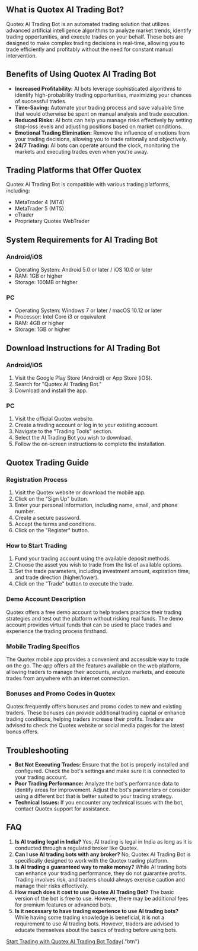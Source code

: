 ## What is Quotex AI Trading Bot?

Quotex AI Trading Bot is an automated trading solution that utilizes
advanced artificial intelligence algorithms to analyze market trends,
identify trading opportunities, and execute trades on your behalf. These
bots are designed to make complex trading decisions in real-time,
allowing you to trade efficiently and profitably without the need for
constant manual intervention.

## Benefits of Using Quotex AI Trading Bot

-   **Increased Profitability:** AI bots leverage sophisticated
    algorithms to identify high-probability trading opportunities,
    maximizing your chances of successful trades.
-   **Time-Saving:** Automate your trading process and save valuable
    time that would otherwise be spent on manual analysis and trade
    execution.
-   **Reduced Risks:** AI bots can help you manage risks effectively by
    setting stop-loss levels and adjusting positions based on market
    conditions.
-   **Emotional Trading Elimination:** Remove the influence of emotions
    from your trading decisions, allowing you to trade rationally and
    objectively.
-   **24/7 Trading:** AI bots can operate around the clock, monitoring
    the markets and executing trades even when you\'re away.

## Trading Platforms that Offer Quotex

Quotex AI Trading Bot is compatible with various trading platforms,
including:

-   MetaTrader 4 (MT4)
-   MetaTrader 5 (MT5)
-   cTrader
-   Proprietary Quotex WebTrader

## System Requirements for AI Trading Bot

### Android/iOS

-   Operating System: Android 5.0 or later / iOS 10.0 or later
-   RAM: 1GB or higher
-   Storage: 100MB or higher

### PC

-   Operating System: Windows 7 or later / macOS 10.12 or later
-   Processor: Intel Core i3 or equivalent
-   RAM: 4GB or higher
-   Storage: 1GB or higher

## Download Instructions for AI Trading Bot

### Android/iOS

1.  Visit the Google Play Store (Android) or App Store (iOS).
2.  Search for "Quotex AI Trading Bot."
3.  Download and install the app.

### PC

1.  Visit the official Quotex website.
2.  Create a trading account or log in to your existing account.
3.  Navigate to the "Trading Tools" section.
4.  Select the AI Trading Bot you wish to download.
5.  Follow the on-screen instructions to complete the installation.

## Quotex Trading Guide

### Registration Process

1.  Visit the Quotex website or download the mobile app.
2.  Click on the "Sign Up" button.
3.  Enter your personal information, including name, email, and phone
    number.
4.  Create a secure password.
5.  Accept the terms and conditions.
6.  Click on the "Register" button.

### How to Start Trading

1.  Fund your trading account using the available deposit methods.
2.  Choose the asset you wish to trade from the list of available
    options.
3.  Set the trade parameters, including investment amount, expiration
    time, and trade direction (higher/lower).
4.  Click on the "Trade" button to execute the trade.

### Demo Account Description

Quotex offers a free demo account to help traders practice their trading
strategies and test out the platform without risking real funds. The
demo account provides virtual funds that can be used to place trades and
experience the trading process firsthand.

### Mobile Trading Specifics

The Quotex mobile app provides a convenient and accessible way to trade
on the go. The app offers all the features available on the web
platform, allowing traders to manage their accounts, analyze markets,
and execute trades from anywhere with an internet connection.

### Bonuses and Promo Codes in Quotex

Quotex frequently offers bonuses and promo codes to new and existing
traders. These bonuses can provide additional trading capital or enhance
trading conditions, helping traders increase their profits. Traders are
advised to check the Quotex website or social media pages for the latest
bonus offers.

## Troubleshooting

-   **Bot Not Executing Trades:** Ensure that the bot is properly
    installed and configured. Check the bot\'s settings and make sure it
    is connected to your trading account.
-   **Poor Trading Performance:** Analyze the bot\'s performance data to
    identify areas for improvement. Adjust the bot\'s parameters or
    consider using a different bot that is better suited to your trading
    strategy.
-   **Technical Issues:** If you encounter any technical issues with the
    bot, contact Quotex support for assistance.

## FAQ

1.  **Is AI trading legal in India?** Yes, AI trading is legal in India
    as long as it is conducted through a regulated broker like Quotex.
2.  **Can I use AI trading bots with any broker?** No, Quotex AI Trading
    Bot is specifically designed to work with the Quotex trading
    platform.
3.  **Is AI trading a guaranteed way to make money?** While AI trading
    bots can enhance your trading performance, they do not guarantee
    profits. Trading involves risk, and traders should always exercise
    caution and manage their risks effectively.
4.  **How much does it cost to use Quotex AI Trading Bot?** The basic
    version of the bot is free to use. However, there may be additional
    fees for premium features or advanced bots.
5.  **Is it necessary to have trading experience to use AI trading
    bots?** While having some trading knowledge is beneficial, it is not
    a requirement to use AI trading bots. However, traders are advised
    to educate themselves about the basics of trading before using bots.

[Start Trading with Quotex AI Trading Bot
Today](\%22https://traff.sbs/brokerqxlid\%22){."btn"}

